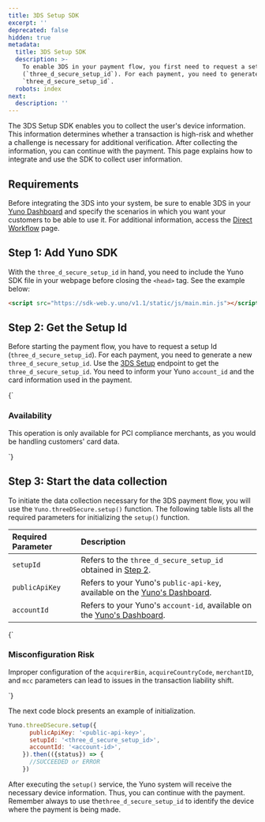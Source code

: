 ```yaml
---
title: 3DS Setup SDK
excerpt: ''
deprecated: false
hidden: true
metadata:
  title: 3DS Setup SDK
  description: >-
    To enable 3DS in your payment flow, you first need to request a setup id
    (`three_d_secure_setup_id`). For each payment, you need to generate a new
    `three_d_secure_setup_id`.
  robots: index
next:
  description: ''
---
```

The 3DS Setup SDK enables you to collect the user's device information. This information determines whether a transaction is high-risk and whether a challenge is necessary for additional verification. After collecting the information, you can continue with the payment. This page explains how to integrate and use the SDK to collect user information.

## Requirements

Before integrating the 3DS into your system, be sure to enable 3DS in your [Yuno Dashboard](https://dashboard.y.uno/) and specify the scenarios in which you want your customers to be able to use it. For additional information, access the [Direct Workflow](doc:direct-workflow#requirements) page.

## Step 1: Add Yuno SDK

With the `three_d_secure_setup_id` in hand, you need to include the Yuno SDK file in your webpage before closing the `<head>` tag. See the example below:

```html
<script src="https://sdk-web.y.uno/v1.1/static/js/main.min.js"></script>
```

## Step 2: Get the Setup Id

Before starting the payment flow,  you have to request a setup Id (`three_d_secure_setup_id`). For each payment, you need to generate a new `three_d_secure_setup_id`. Use the [3DS Setup](ref:3ds-setup) endpoint to get the `three_d_secure_setup_id`. You need to inform your Yuno `account_id` and the card information used in the payment.

<HTMLBlock>{`
<body>
  <div class="infoBlockContainer alert">
    <div class="verticalLineAlert"></div>
    <div>
      <h3>Availability</h3>
      <div class="contentContainer">
        <p>
					This operation is only available for PCI compliance merchants, as you would be handling customers' card data.
        </p>
      </div>
    </div>
  </div>
</body>
`}</HTMLBlock>

## Step 3: Start the data collection

To initiate the data collection necessary for the 3DS payment flow, you will use the `Yuno.threeDSecure.setup()` function. The following table lists all the required parameters for initializing the `setup()` function.

| Required Parameter | Description                                                                                            |
| :----------------- | :----------------------------------------------------------------------------------------------------- |
| `setupId`          | Refers to the `three_d_secure_setup_id` obtained in [Step 2](#step-2-get-the-setup-id).                |
| `publicApiKey`     | Refers to your Yuno's `public-api-key`, available on the [Yuno's Dashboard](https://dashboard.y.uno/). |
| `accountId`        | Refers to your Yuno's `account-id`, available on the [Yuno's Dashboard](https://dashboard.y.uno/).     |

<HTMLBlock>{`
<body>
  <div class="infoBlockContainer alert">
    <div class="verticalLineAlert"></div>
    <div>
      <h3>Misconfiguration Risk</h3>
      <div class="contentContainer">
        <p>
					Improper configuration of the <code>acquirerBin</code>, <code>acquireCountryCode</code>, <code>merchantID</code>, and <code>mcc</code> parameters can lead to issues in the transaction liability shift.
        </p>
      </div>
    </div>
  </div>
</body>
`}</HTMLBlock>

The next code block presents an example of initialization.

```javascript javasc
Yuno.threeDSecure.setup({
      publicApiKey: '<public-api-key>',
      setupId: '<three_d_secure_setup_id>',
      accountId: '<account-id>',
    }).then(({status}) => {
      //SUCCEEDED or ERROR
    })
```

After executing the `setup()` service, the Yuno system will receive the necessary device information. Thus, you can continue with the payment. Remember always to use the`three_d_secure_setup_id` to identify the device where the payment is being made.
